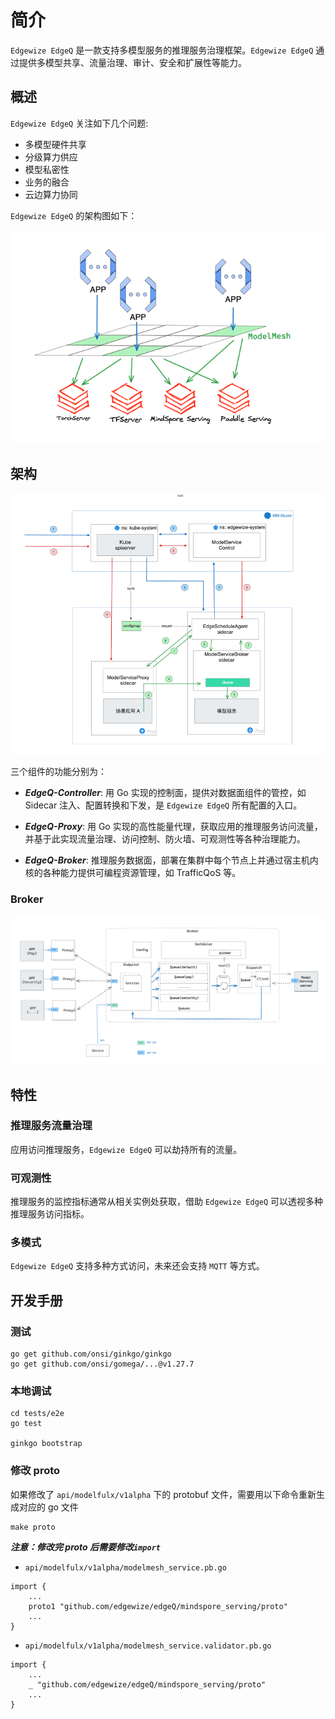 # 简介

`Edgewize EdgeQ` 是一款支持多模型服务的推理服务治理框架。`Edgewize EdgeQ` 通过提供多模型共享、流量治理、审计、安全和扩展性等能力。

## 概述

`Edgewize EdgeQ` 关注如下几个问题:

* 多模型硬件共享
* 分级算力供应
* 模型私密性
* 业务的融合
* 云边算力协同



`Edgewize EdgeQ` 的架构图如下：

![`Edgewize ModelMesh` Intro](docs/static/edgeQ-intro.png)


## 架构

![`Edgewize ModelMesh` Arch](docs/static/edgeQ-arch.png)




三个组件的功能分别为：

* ***EdgeQ-Controller***: 用 Go 实现的控制面，提供对数据面组件的管控，如 Sidecar 注入、配置转换和下发，是 `Edgewize EdgeQ` 所有配置的入口。

* ***EdgeQ-Proxy***: 用 Go 实现的高性能量代理，获取应用的推理服务访问流量，并基于此实现流量治理、访问控制、防火墙、可观测性等各种治理能力。

* ***EdgeQ-Broker***: 推理服务数据面，部署在集群中每个节点上并通过宿主机内核的各种能力提供可编程资源管理，如 TrafficQoS 等。

### Broker
![`Edgewize ModelMesh` Arch](docs/static/edgeQ-arch-broker.png)

## 特性

### 推理服务流量治理

应用访问推理服务，`Edgewize EdgeQ` 可以劫持所有的流量。

### 可观测性

推理服务的监控指标通常从相关实例处获取，借助 `Edgewize EdgeQ` 可以透视多种推理服务访问指标。

### 多模式

`Edgewize EdgeQ` 支持多种方式访问，未来还会支持 `MQTT` 等方式。





## 开发手册

### 测试

```
go get github.com/onsi/ginkgo/ginkgo
go get github.com/onsi/gomega/...@v1.27.7
```

### 本地调试

```
cd tests/e2e
go test

ginkgo bootstrap
```

### 修改 proto

如果修改了 `api/modelfulx/v1alpha` 下的 protobuf 文件，需要用以下命令重新生成对应的 go 文件

```
make proto
```


***注意：修改完 proto 后需要修改`import`***

- `api/modelfulx/v1alpha/modelmesh_service.pb.go`
```
import {
    ...
    proto1 "github.com/edgewize/edgeQ/mindspore_serving/proto"
    ...
}
```

- `api/modelfulx/v1alpha/modelmesh_service.validator.pb.go`
```
import {
    ...
    _ "github.com/edgewize/edgeQ/mindspore_serving/proto"
    ...
}
```